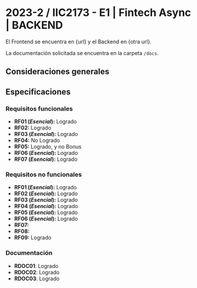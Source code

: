 # 2023-2 / IIC2173 - E1 | Fintech Async | BACKEND

El Frontend se encuentra en {url} y el Backend en {otra url}.

La documentación solicitada se encuentra en la carpeta `/docs`. 

## Consideraciones generales

## Especificaciones
### Requisitos funcionales
- **RF01 (*Esencial*):** Logrado
- **RF02:** Logrado
- **RF03 (*Esencial*):** Logrado
- **RF04:** No Logrado
- **RF05:** Logrado, y no Bonus
- **RF06 (*Esencial*):** Logrado
- **RF07 (*Esencial*):** Logrado

### Requisitos no funcionales
- **RF01 (*Esencial*):** Logrado
- **RF02 (*Esencial*):** Logrado
- **RF03 (*Esencial*):** Logrado
- **RF04 (*Esencial*):** Logrado
- **RF05 (*Esencial*):** Logrado
- **RF06 (*Esencial*):** Logrado
- **RF07:** 
- **RF08:** 
- **RF09:** Logrado

### Documentación
- **RDOC01**: Logrado 
- **RDOC02**: Logrado 
- **RDOC03**: Logrado